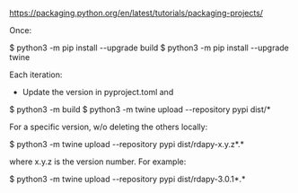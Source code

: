 https://packaging.python.org/en/latest/tutorials/packaging-projects/

Once:

$ python3 -m pip install --upgrade build
$ python3 -m pip install --upgrade twine

Each iteration:

* Update the version in pyproject.toml and

$ python3 -m build
$ python3 -m twine upload --repository pypi dist/*

For a specific version, w/o deleting the others locally:

$ python3 -m twine upload --repository pypi dist/rdapy-x.y.z*.*

where x.y.z is the version number. For example:

$ python3 -m twine upload --repository pypi dist/rdapy-3.0.1*.*